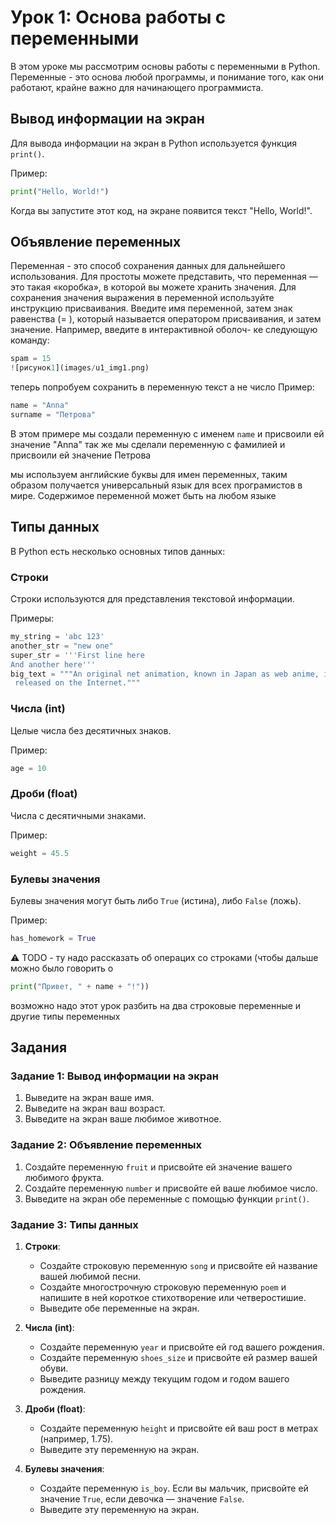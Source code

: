 # Урок 1: Основа работы с переменными

В этом уроке мы рассмотрим основы работы с переменными в Python. Переменные - это основа любой программы, и понимание того, как они работают, крайне важно для начинающего программиста.

## Вывод информации на экран

Для вывода информации на экран в Python используется функция `print()`. 

Пример:
```python
print("Hello, World!")
```
Когда вы запустите этот код, на экране появится текст "Hello, World!".

## Объявление переменных

Переменная - это способ сохранения данных для дальнейшего использования. 
Для простоты можете представить, что переменная — это такая
«коробка», в которой вы можете хранить значения. Для сохранения значения
выражения в переменной используйте инструкцию присваивания. Введите
имя переменной, затем знак равенства (= ), который называется оператором
присваивания, и затем значение. Например, введите в интерактивной оболоч-
ке следующую команду:
```python
spam = 15
![рисунок1](images/u1_img1.png)

```

теперь попробуем сохранить в переменную текст а не число
Пример:
```python
name = "Anna"
surname = "Петрова"
```
В этом примере мы создали переменную с именем `name` и присвоили ей значение "Anna"
так же мы сделали переменную  с фамилией и присвоили ей значение Петрова

мы используем английские буквы для имен переменных, таким образом получается универсальный язык для всех програмистов в мире.
Содержимое переменной может быть на любом языке
## Типы данных

В Python есть несколько основных типов данных:

### Строки

Строки используются для представления текстовой информации. 

Примеры:
```python
my_string = 'abc 123'
another_str = "new one"
super_str = '''First line here
And another here'''
big_text = """An original net animation, known in Japan as web anime, is an animation that is directly released onto the Internet. ONAs may also have been aired on television if they were first directly
 released on the Internet."""
```

### Числа (int)

Целые числа без десятичных знаков. 

Пример:
```python
age = 10
```

### Дроби (float)

Числа с десятичными знаками. 

Пример:
```python
weight = 45.5
```

### Булевы значения

Булевы значения могут быть либо `True` (истина), либо `False` (ложь). 

Пример:
```python
has_homework = True
```

:warning: TODO - ту надо рассказать об операцих со строками</span>
(чтобы дальше можно было говорить о 
```python
print("Привет, " + name + "!"))
```
возможно надо этот урок разбить на два
строковые переменные и другие типы переменных
## Задания

### Задание 1: Вывод информации на экран

1. Выведите на экран ваше имя.
2. Выведите на экран ваш возраст.
3. Выведите на экран ваше любимое животное.

### Задание 2: Объявление переменных

1. Создайте переменную `fruit` и присвойте ей значение вашего любимого фрукта.
2. Создайте переменную `number` и присвойте ей ваше любимое число.
3. Выведите на экран обе переменные с помощью функции `print()`.

### Задание 3: Типы данных

1. **Строки**:
   - Создайте строковую переменную `song` и присвойте ей название вашей любимой песни.
   - Создайте многострочную строковую переменную `poem` и напишите в ней короткое стихотворение или четверостишие.
   - Выведите обе переменные на экран.

2. **Числа (int)**:
   - Создайте переменную `year` и присвойте ей год вашего рождения.
   - Создайте переменную `shoes_size` и присвойте ей размер вашей обуви.
   - Выведите разницу между текущим годом и годом вашего рождения.

3. **Дроби (float)**:
   - Создайте переменную `height` и присвойте ей ваш рост в метрах (например, 1.75).
   - Выведите эту переменную на экран.

4. **Булевы значения**:
   - Создайте переменную `is_boy`. Если вы мальчик, присвойте ей значение `True`, если девочка — значение `False`.
   - Выведите эту переменную на экран.
